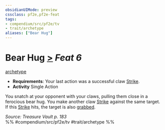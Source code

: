 ```yaml
---
obsidianUIMode: preview
cssclass: pf2e,pf2e-feat
tags:
- compendium/src/pf2e/tv
- trait/archetype
aliases: ["Bear Hug"]
---
```

# Bear Hug  [>](chapter-9-playing-the-game.md#Actions "Single Action") *Feat 6*  
[archetype](archetype.md "Archetype Feat Trait")  

- **Requirements**: Your last action was a successful claw [Strike](strike.md).
- **Activity** Single Action

You snatch at your opponent with your claws, pulling them close in a ferocious bear hug. You make another claw [Strike](strike.md) against the same target. If this [Strike](strike.md) hits, the target is also [grabbed](conditions.md#Grabbed).

*Source: Treasure Vault p. 183*  
%% #compendium/src/pf2e/tv #trait/archetype %%